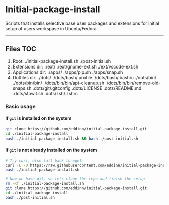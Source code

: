 # Initial-package-install

Scripts that installs selective base user packages and extensions for initial setup of users workspase in Ubuntu/Fedora.

---

## Files TOC

1. Root:
  ./initial-package-install.sh
  ./post-initial.sh
2. Extensions dir:
  ./ext/
  ./ext/gnome-ext.sh
  ./ext/vscode-ext.sh
3. Applications dir:
  ./apps/
  ./apps/pip.sh
  ./apps/snap.sh
4. Dotfiles dir:
  ./dots/
  ./dots/bash/.profile
  ./dots/bash/.bashrc
  ./dots/bin/
  ./dots/bin/bin/
  ./dots/bin/bin/apt-cleanup.sh
  ./dots/bin/bin/remove-old-snaps.sh
  .dots/git/.gitconfig
  .dots/LICENSE
  .dots/README.md
  .dots/stowit.sh
  .dots/zsh/.zshrc

### Basic usage

#### If `git` is installed on the system

```bash
git clone https://github.com/eddinn/initial-package-install.git
cd ./initial-package-install
bash ./initial-package-install.sh && bash ./post-initial.sh
```

#### If `git` is not already installed on the system

```bash
# Try curl, else fall back to wget
curl -L -O https://raw.githubusercontent.com/eddinn/initial-package-install/master/initial-package-install.sh || wget -L -O https://raw.githubusercontent.com/eddinn/initial-package-install/master/initial-package-install.sh
bash ./initial-package-install.sh

# Now we have git, so lets clone the repo and finish the setup
rm -Rf ./initial-package-install.sh
git clone https://github.com/eddinn/initial-package-install.git
cd ./initial-package-install
bash ./post-initial.sh
```
